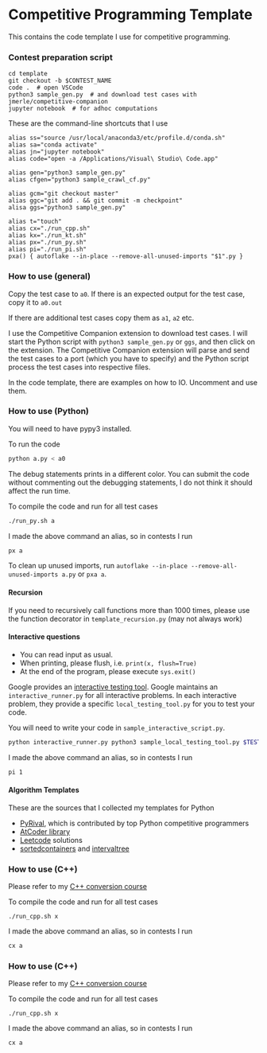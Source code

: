 # Competitive Programming Template

This contains the code template I use for competitive programming.


### Contest preparation script

```
cd template
git checkout -b $CONTEST_NAME
code .  # open VSCode
python3 sample_gen.py  # and download test cases with jmerle/competitive-companion
jupyter notebook  # for adhoc computations
```

These are the command-line shortcuts that I use

```
alias ss="source /usr/local/anaconda3/etc/profile.d/conda.sh"
alias sa="conda activate"
alias jn="jupyter notebook"
alias code="open -a /Applications/Visual\ Studio\ Code.app"

alias gen="python3 sample_gen.py"
alias cfgen="python3 sample_crawl_cf.py"

alias gcm="git checkout master"
alias ggc="git add . && git commit -m checkpoint"
alisa ggs="python3 sample_gen.py"

alias t="touch"
alias cx="./run_cpp.sh"
alias kx="./run_kt.sh"
alias px="./run_py.sh"
alias pi="./run_pi.sh"
pxa() { autoflake --in-place --remove-all-unused-imports "$1".py }
```



### How to use (general)

Copy the test case to `a0`. If there is an expected output for the test case, copy it to `a0.out`

If there are additional test cases copy them as `a1`, `a2` etc.

I use the Competitive Companion extension to download test cases.
I will start the Python script with `python3 sample_gen.py` or `ggs`, and then click on the extension.
The Competitive Companion extension will parse and send the test cases to a port (which you have to specify) and the Python script process the test cases into respective files. 

In the code template, there are examples on how to IO. Uncomment and use them.



### How to use (Python)

You will need to have pypy3 installed.

To run the code

````bash
python a.py < a0
````

The debug statements prints in a different color.
You can submit the code without commenting out the debugging statements, I do not think it should affect the run time.

To compile the code and run for all test cases

```bash
./run_py.sh a
```

I made the above command an alias, so in contests I run

```bash
px a
```

To clean up unused imports, run `autoflake --in-place --remove-all-unused-imports a.py` or `pxa a`.


#### Recursion

If you need to recursively call functions more than 1000 times, please use the function decorator in `template_recursion.py` (may not always work)



#### Interactive questions

- You can read input as usual.
- When printing, please flush, i.e. `print(x, flush=True)`
- At the end of the program, please execute `sys.exit()`



Google provides an [interactive testing tool](https://codingcompetitions.withgoogle.com/codejam/faq#interactive-problems). Google maintains an `interactive_runner.py` for all interactive problems. In each interactive problem, they provide a specific `local_testing_tool.py` for you to test your code.

You will need to write your code in `sample_interactive_script.py`.

```bash
python interactive_runner.py python3 sample_local_testing_tool.py $TEST_CASE -- python3 sample_interactive_script.py
```

I made the above command an alias, so in contests I run

```bash
pi 1
```


#### Algorithm Templates

These are the sources that I collected my templates for Python
- [PyRival](https://github.com/cheran-senthil/PyRival), which is contributed by top Python competitive programmers
- [AtCoder library](https://github.com/not522/ac-library-python)
- [Leetcode](https://leetcode.com) solutions
- [sortedcontainers](https://github.com/grantjenks/python-sortedcontainers) and [intervaltree](https://github.com/chaimleib/intervaltree)



### How to use (C++)

Please refer to my [C++ conversion course](../docs/cpp_conversion_course.md)

To compile the code and run for all test cases

```
./run_cpp.sh x
```

I made the above command an alias, so in contests I run

```bash
cx a
```


### How to use (C++)

Please refer to my [C++ conversion course](../docs/cpp_conversion_course.md)

To compile the code and run for all test cases

```
./run_cpp.sh x
```

I made the above command an alias, so in contests I run

```bash
cx a
```
